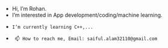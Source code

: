 -   Hi, I’m Rohan.
-    I’m interested in App development/coding/machine learning.
-     I’m currently learning C++,...
-      📫 How to reach me, Email: saiful.alam32110@gmail.com
  

<!---
Rohan32110/Rohan32110 is a ✨ special ✨ repository because its `README.md` (this file) appears on your GitHub profile.
You can click the Preview link to take a look at your changes.
--->
